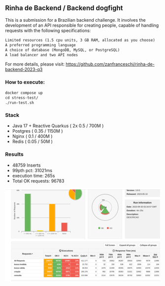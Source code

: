 ## Rinha de Backend / Backend dogfight

This is a submission for a Brazilian backend challenge. 
It involves the development of an API responsible for creating people, capable of handling requests
with the following specifications:

    Limited resources (1.5 cpu units, 3 GB RAM, allocated as you choose)
    A preferred programming language
    A choice of database (MongoDB, MySQL, or PostgreSQL)
    A load balancer and two API nodes

For more details, please visit: https://github.com/zanfranceschi/rinha-de-backend-2023-q3

### How to execute:
    docker compose up
    cd stress-test/
    ./run-test.sh 

### Stack

- Java 17 + Reactive Quarkus ( 2x 0.5 / 700M ) 
- Postgres ( 0.35 / 1150M )
- Nginx ( 0.1 / 400M )
- Redis ( 0.05 / 50M )

### Results
- 48759 Inserts
- 99pth pct: 31021ms
- execution time: 265s
- Total OK requests: 96783

![alt text](results.png)

